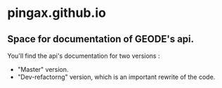 # pingax.github.io

## Space for documentation of GEODE's api.
You'll find the api's documentation for two versions : 
* "Master" version.
* "Dev-refactorng" version, which is an important rewrite of the code.
